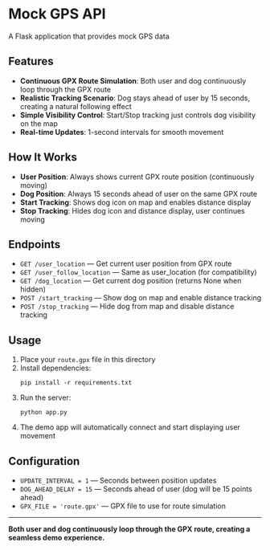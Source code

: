 # Mock GPS API

A Flask application that provides mock GPS data

## Features
- **Continuous GPX Route Simulation**: Both user and dog continuously loop through the GPX route
- **Realistic Tracking Scenario**: Dog stays ahead of user by 15 seconds, creating a natural following effect
- **Simple Visibility Control**: Start/Stop tracking just controls dog visibility on the map
- **Real-time Updates**: 1-second intervals for smooth movement

## How It Works
- **User Position**: Always shows current GPX route position (continuously moving)
- **Dog Position**: Always 15 seconds ahead of user on the same GPX route
- **Start Tracking**: Shows dog icon on map and enables distance display
- **Stop Tracking**: Hides dog icon and distance display, user continues moving

## Endpoints
- `GET /user_location` — Get current user position from GPX route
- `GET /user_follow_location` — Same as user_location (for compatibility)
- `GET /dog_location` — Get current dog position (returns None when hidden)
- `POST /start_tracking` — Show dog on map and enable distance tracking
- `POST /stop_tracking` — Hide dog from map and disable distance tracking

## Usage
1. Place your `route.gpx` file in this directory
2. Install dependencies:
   ```
   pip install -r requirements.txt
   ```
3. Run the server:
   ```
   python app.py
   ```
4. The demo app will automatically connect and start displaying user movement

## Configuration
- `UPDATE_INTERVAL = 1` — Seconds between position updates
- `DOG_AHEAD_DELAY = 15` — Seconds ahead of user (dog will be 15 points ahead)
- `GPX_FILE = 'route.gpx'` — GPX file to use for route simulation

---

**Both user and dog continuously loop through the GPX route, creating a seamless demo experience.**
